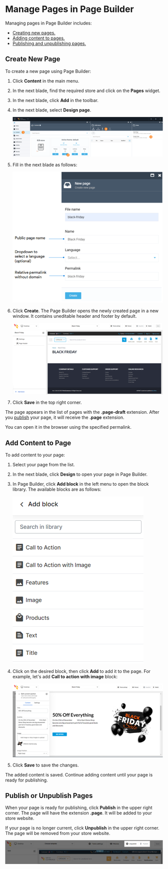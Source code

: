 # Manage Pages in Page Builder

Managing pages in Page Builder includes:

* [Creating new pages.](manage-pages.md#create-new-page)
* [Adding content to pages.](manage-pages.md#add-content-to-page)
* [Publishing and unpublishing pages.](manage-pages.md#publish-or-unpublish-pages)

## Create New Page

To create a new page using Page Builder:

1. Click **Content** in the main menu.
1. In the next blade, find the required store and click on the **Pages** widget.
1. In the next blade, click **Add** in the toolbar. 
1. In the next blade, select **Design page**.

    ![New page](media/new-page.png)

1. Fill in the next blade as follows:

    ![Fill in the fields](media/create-page-fields.png)

1. Click **Create**. The Page Builder opens the newly created page in a new window. It contains uneditable header and footer by default.  

    ![New page in Page Builder](media/new-page-opens.png)

1. Click **Save** in the top right corner. 

The page appears in the list of pages with the **.page-draft** extension. After you [publish](manage-pages.md#publish-or-unpublish-pages) your page, it will receive the **.page** extension. 

You can open it in the browser using the specified permalink.

## Add Content to Page

To add content to your page:

1. Select your page from the list.
1. In the next blade, click **Design** to open your page in Page Builder.
1. In Page Builder, click **Add block** in the left menu to open the block library. The available blocks are as follows:

    ![Available blocks](media/available-blocks.png)

1. Click on the desired block, then click **Add** to add it to the page. For example, let's add **Call to action with image** block:

    ![Call to action](media/call-to-action.png)

1. Click **Save** to save the changes.

The added content is saved. Continue adding content until your page is ready for publishing. 

## Publish or Unpublish Pages

When your page is ready for publishing, click **Publish** in the upper right corner. The page will have the extension **.page**. It will be added to your store website. 

If your page is no longer current, click **Unpublish** in the upper right corner. The page will be removed from your store website.

![Publish-unpublish](media/publish-unpublish.png)
